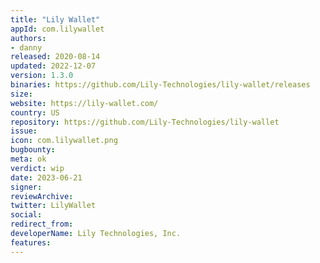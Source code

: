 ```yaml
---
title: "Lily Wallet"
appId: com.lilywallet
authors:
- danny
released: 2020-08-14
updated: 2022-12-07
version: 1.3.0
binaries: https://github.com/Lily-Technologies/lily-wallet/releases 
size: 
website: https://lily-wallet.com/
country: US
repository: https://github.com/Lily-Technologies/lily-wallet
issue: 
icon: com.lilywallet.png
bugbounty: 
meta: ok
verdict: wip 
date: 2023-06-21
signer: 
reviewArchive: 
twitter: LilyWallet
social:
redirect_from:
developerName: Lily Technologies, Inc.
features:
--- 
```

